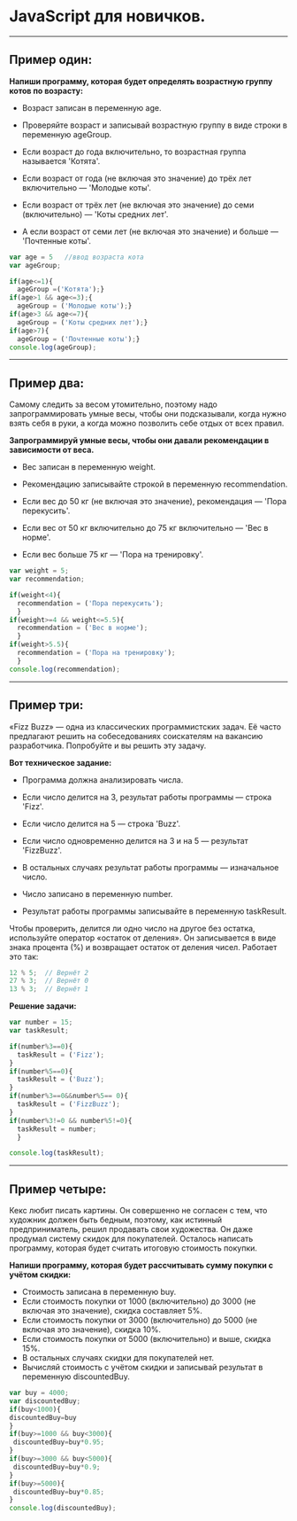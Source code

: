 # JavaScript для новичков.
***
## Пример один:


 **Напиши программу, которая будет определять возрастную группу котов по возрасту:**

- Возраст записан в переменную age.

- Проверяйте возраст и записывай возрастную группу в виде строки в переменную ageGroup.

- Если возраст до года включительно, то возрастная группа называется 'Котята'.

- Если возраст от года (не включая это значение) до трёх лет включительно — 'Молодые коты'.

- Если возраст от трёх лет (не включая это значение) до семи (включительно) — 'Коты средних лет'.

- А если возраст от семи лет (не включая это значение) и больше — 'Почтенные коты'.

```javascript
var age = 5   //ввод возраста кота
var ageGroup;

if(age<=1){
  ageGroup =('Котята');}
if(age>1 && age<=3);{
  ageGroup = ('Молодые коты');}
if(age>3 && age<=7){
  ageGroup = ('Коты средних лет');}
if(age>7){
  ageGroup = ('Почтенные коты');}
console.log(ageGroup);
```
***
## Пример два:
Самому следить за весом утомительно, поэтому надо запрограммировать умные весы, чтобы они подсказывали, когда нужно взять себя в руки, а когда можно позволить себе отдых от всех правил.

**Запрограммируй умные весы, чтобы они давали рекомендации в зависимости от веса.**

- Вес записан в переменную weight.

- Рекомендацию записывайте строкой в переменную recommendation.

- Если вес до 50 кг (не включая это значение), рекомендация — 'Пора перекусить'.

- Если вес от 50 кг включительно до 75 кг включительно — 'Вес в норме'.

- Если вес больше 75 кг — 'Пора на тренировку'.

```javascript
var weight = 5;
var recommendation;

if(weight<4){
  recommendation = ('Пора перекусить');
  }
if(weight>=4 && weight<=5.5){
  recommendation = ('Вес в норме');
  }
if(weight>5.5){
  recommendation = ('Пора на тренировку');
  }
console.log(recommendation);
```
***
## Пример три:
«Fizz Buzz» — одна из классических программистских задач. Её часто предлагают решить на собеседованиях соискателям на вакансию разработчика. Попробуйте и вы решить эту задачу.

**Вот техническое задание:**

- Программа должна анализировать числа.

- Если число делится на 3, результат работы программы — строка 'Fizz'.

- Если число делится на 5 — строка 'Buzz'.

- Если число одновременно делится на 3 и на 5 — результат 'FizzBuzz'.

- В остальных случаях результат работы программы — изначальное число.

- Число записано в переменную number.

- Результат работы программы записывайте в переменную taskResult.

Чтобы проверить, делится ли одно число на другое без остатка, используйте оператор «остаток от деления». Он записывается в виде знака процента (%) и возвращает остаток от деления чисел. Работает это так:
```javascript
12 % 5;  // Вернёт 2
27 % 3;  // Вернёт 0
13 % 3;  // Вернёт 1
```
**Решение задачи:**
```javascript
var number = 15;
var taskResult;

if(number%3==0){
  taskResult = ('Fizz');
}
if(number%5==0){
  taskResult = ('Buzz');
}  
if(number%3==0&&number%5== 0){
  taskResult = ('FizzBuzz');
}
if(number%3!=0 && number%5!=0){
  taskResult = number;
  }

console.log(taskResult);
```
***
## Пример четыре:
Кекс любит писать картины. Он совершенно не согласен с тем, что художник должен быть бедным, поэтому, как истинный предприниматель, решил продавать свои художества. Он даже продумал систему скидок для покупателей. Осталось написать программу, которая будет считать итоговую стоимость покупки.

**Напиши программу, которая будет рассчитывать сумму покупки с учётом скидки:**

- Стоимость записана в переменную buy.
- Если стоимость покупки от 1000 (включительно) до 3000 (не включая это значение), скидка составляет 5%.
- Если стоимость покупки от 3000 (включительно) до 5000 (не включая это значение), скидка 10%.
- Если стоимость покупки от 5000 (включительно) и выше, скидка 15%.
- В остальных случаях скидки для покупателей нет.
- Вычисляй стоимость с учётом скидки и записывай результат в переменную discountedBuy.

```javascript
var buy = 4000;
var discountedBuy;
if(buy<1000){
discountedBuy=buy
}
if(buy>=1000 && buy<3000){
 discountedBuy=buy*0.95;
}
if(buy>=3000 && buy<5000){
 discountedBuy=buy*0.9;
}
if(buy>=5000){
 discountedBuy=buy*0.85;
}
console.log(discountedBuy);
```
